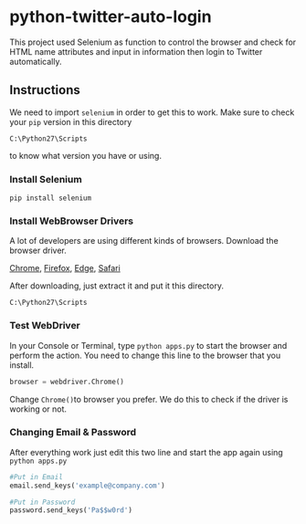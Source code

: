 # python-twitter-auto-login
This project used Selenium as function to control the browser and check for HTML name attributes and input in information then login to Twitter automatically.

## Instructions
We need to import `selenium` in order to get this to work.
Make sure to check your `pip` version in this directory 
```
C:\Python27\Scripts
```
to know what version you have or using.

### Install Selenium
```
pip install selenium
```

### Install WebBrowser Drivers
A lot of developers are using different kinds of browsers. Download the browser driver.

[Chrome](https://www.google.com), [Firefox](https://www.google.com), [Edge](https://www.google.com), [Safari](https://www.google.com)

After downloading, just extract it and put it this directory.
```
C:\Python27\Scripts
```

### Test WebDriver
In your Console or Terminal, type `python apps.py` to start the browser and perform the action.
You need to change this line to the browser that you install.
```python
browser = webdriver.Chrome()
```
Change `Chrome()`to browser you prefer.
We do this to check if the driver is working or not.

### Changing Email & Password
After everything work just edit this two line and start the app again using `python apps.py`
```python
#Put in Email
email.send_keys('example@company.com')

#Put in Password
password.send_keys('Pa$$w0rd')
```
